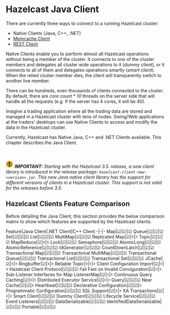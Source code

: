 # Hazelcast Java Client

There are currently three ways to connect to a running Hazelcast cluster:

* Native Clients (Java, C++, .NET)
* [Memcache Client](#memcache-client)
* [REST Client](#rest-client)

Native Clients enable you to perform almost all Hazelcast operations without being a member of the cluster. It connects to one of the cluster members and delegates all cluster wide operations to it (_dummy client_), or it connects to all of them and delegates operations smartly (_smart client_). When the relied cluster member dies, the client will transparently switch to another live member.

There can be hundreds, even thousands of clients connected to the cluster. By default, there are *core count* * *10* threads on the server side that will handle all the requests (e.g. if the server has 4 cores, it will be 40).

Imagine a trading application where all the trading data are stored and managed in a Hazelcast cluster with tens of nodes. Swing/Web applications at the traders' desktops can use Native Clients to access and modify the data in the Hazelcast cluster.

Currently, Hazelcast has Native Java, C++ and .NET Clients available. This chapter describes the Java Client.

<br><br>
![image](images/NoteSmall.jpg) ***IMPORTANT:*** *Starting with the Hazelcast 3.5. release, a new client library is introduced in the release package: `hazelcast-client-new-<version>.jar`. This new Java native client library has the support for different versions of clients in a Hazelcast cluster. This support is not valid for the releases before 3.5.*

## Hazelcast Clients Feature Comparison

Before detailing the Java Client, this section provides the below comparison matrix to show which features are supported by the Hazelcast clients.

Feature|Java Client|.NET Client|C++ Client
-|-|-
Map|&#9745;|&#9745;|&#9745;
Queue|&#9745;|&#9745;|&#9745;
Set|&#9745;|&#9745;|&#9745;
List|&#9745;|&#9745;|&#9745;
MultiMap|&#9745;|&#9745;|&#9745;
Replicated Map|&#9745;|&#9747;|&#9747;
Topic|&#9745;|&#9745;|&#9745;
MapReduce|&#9745;|&#9747;|&#9747;
Lock|&#9745;|&#9745;|&#9745;
Semaphore|&#9745;|&#9745;|&#9745;
AtomicLong|&#9745;|&#9745;|&#9745;
AtomicReference|&#9745;|&#9745;|&#9745;
IdGenerator|&#9745;|&#9745;|&#9745;
CountDownLatch|&#9745;|&#9745;|&#9745;
Transactional Map|&#9745;|&#9745;|&#9745;
Transactional MultiMap|&#9745;|&#9745;|&#9745;
Transactional Queue|&#9745;|&#9745;|&#9745;
Transactional List|&#9745;|&#9745;|&#9745;
Transactional Set|&#9745;|&#9745;|&#9745;
JCache|&#9745;|&#9747;|&#9747;
Ringbuffer|&#9745;|&#9747;|&#9747;
Reliable Topic|&#9747;|&#9747;|&#9747;
Client Configuration Import|&#9745;|&#9747;|&#9747;
Hazelcast Client Protocol|&#9745;|&#9745;|&#9745;
Fail Fast on Invalid Conviguration|&#9745;|&#9747;|&#9747;
Sub-Listener Interfaces for Map ListenerMap|&#9745;|&#9747;|&#9747;
Continuous Query Caching|&#9745;|&#9747;|&#9747;
Distributed Executor Service|&#9745;|&#9747;|&#9747;
Query|&#9745;|&#9745;|&#9745;
Near Cache|&#9745;|&#9745;|&#9747;
Heartbeat|&#9745;|&#9745;|&#9745;
Declarative Configuration|&#9745;|&#9745;|&#9747;
Programmatic Configuration|&#9745;|&#9745;|&#9745;
SSL Support|&#9745;|&#9747;|&#9747;
XA Transactions|&#9745;|&#9747;|&#9747;
Smart Client|&#9745;|&#9745;|&#9745;
Dummy Client|&#9745;|&#9745;|&#9745;
Lifecycle Service|&#9745;|&#9745;|&#9745;
Event Listeners|&#9745;|&#9745;|&#9745;
DataSerializable|&#9745;|&#9745;|&#9745;
IdentifiedDataSerializable|&#9745;|&#9745;|&#9745;
Portable|&#9745;|&#9745;|&#9745;



<br><br>